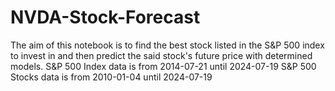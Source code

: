 # NVDA-Stock-Forecast
The aim of this notebook is to find the best stock listed in the S&amp;P 500 index to invest in and then predict the said stock's future price with determined models.  S&amp;P 500 Index data is from 2014-07-21 until 2024-07-19 S&amp;P 500 Stocks data is from 2010-01-04 until 2024-07-19
